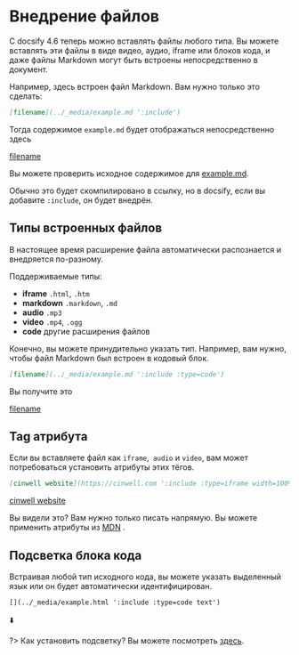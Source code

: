 # Внедрение файлов

С docsify 4.6 теперь можно вставлять файлы любого типа.
Вы можете вставлять эти файлы в виде видео, аудио, iframe или блоков кода, и даже файлы Markdown могут быть встроены непосредственно в документ.

Например, здесь встроен файл Markdown. Вам нужно только это сделать:

```markdown
[filename](../_media/example.md ':include')
```

Тогда содержимое `example.md` будет отображаться непосредственно здесь

[filename](../_media/example.md ':include')

Вы можете проверить исходное содержимое для [example.md](../_media/example.md ':ignore').

Обычно это будет скомпилировано в ссылку, но в docsify, если вы добавите `:include`, он будет внедрён.

## Типы встроенных файлов

В настоящее время расширение файла автоматически распознается и внедряется по-разному.

Поддерживаемые типы:

* **iframe** `.html`, `.htm`
* **markdown** `.markdown`, `.md`
* **audio** `.mp3`
* **video** `.mp4`, `.ogg`
* **code** другие расширения файлов

Конечно, вы можете принудительно указать тип. Например, вам нужно, чтобы файл Markdown был встроен в кодовый блок.

```markdown
[filename](../_media/example.md ':include :type=code')
```

Вы получите это

[filename](../_media/example.md ':include :type=code')

## Tag атрибута

Если вы вставляете файл как `iframe`,` audio` и `video`, вам может потребоваться установить атрибуты этих тёгов.

```markdown
[cinwell website](https://cinwell.com ':include :type=iframe width=100% height=400px')
```

[cinwell website](https://cinwell.com ':include :type=iframe width=100% height=400px')

Вы видели это? Вам нужно только писать напрямую. Вы можете применить атрибуты из [MDN](https://developer.mozilla.org/en-US/docs/Web/HTML/Element/iframe) .

## Подсветка блока кода

Встраивая любой тип исходного кода, вы можете указать выделенный язык или он будет автоматически идентифицирован.

```markdown
[](../_media/example.html ':include :type=code text')
```

⬇️

[](../_media/example.html ':include :type=code text')

?> Как установить подсветку? Вы можете посмотреть [здесь](ru-ru/language-highlight.md).


